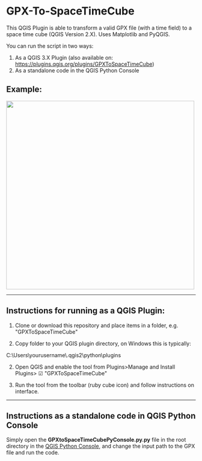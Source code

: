 # GPX-To-SpaceTimeCube
This QGIS Plugin is able to transform a valid GPX file (with a time field) to a space time cube (QGIS Version 2.X). Uses Matplotlib and PyQGIS.  

You can run the script in two ways:    
1. As a QGIS 3.X Plugin (also available on: https://plugins.qgis.org/plugins/GPXToSpaceTimeCube)  
2. As a standalone code in the QGIS Python Console 


## Example:
<img src="/spacetimeplot.gif?raw=true" width="500px">

******************************************
## Instructions for running as a QGIS Plugin: 

1. Clone or download this repository and place items in a folder, e.g. "GPXToSpaceTimeCube"

1. Copy folder to your QGIS plugin directory, on Windows this is typically:   

C:\Users\yourusername\\.qgis2\python\plugins  

2. Open QGIS and enable the tool from Plugins>Manage and Install Plugins> ☑ "GPXToSpaceTimeCube"   

3. Run the tool from the toolbar (ruby cube icon) and follow instructions on interface.   

**************************************
## Instructions as a standalone code in QGIS Python Console

Simply open the **GPXtoSpaceTimeCubePyConsole.py.py**	file in the root directory in the [QGIS Python Console](https://docs.qgis.org/2.18/en/docs/user_manual/plugins/python_console.html), and change the input path to the GPX file and run the code.


